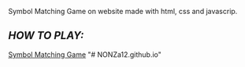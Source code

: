 Symbol Matching Game on website made with html, css and javascrip.
## **_HOW TO PLAY:_**
[Symbol Matching Game](https://nonza12.github.io/)
"# NONZa12.github.io" 
